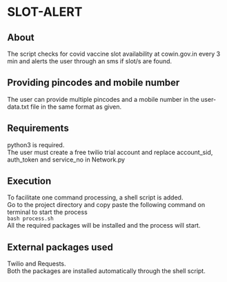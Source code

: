 # SLOT-ALERT

## About
The script checks for covid vaccine slot availability at cowin.gov.in every 3 min and alerts the user through an sms if slot/s are found.

## Providing pincodes and mobile number
The user can provide multiple pincodes and a mobile number in the user-data.txt file in the same format as given.

## Requirements
python3 is required.<br/> The user must create a free twilio trial account and replace account_sid, auth_token and service_no in Network.py

## Execution
To facilitate one command processing, a shell script is added.<br/>
Go to the project directory and copy paste the following command on terminal to start the process<br/>
`bash process.sh`<br/>
All the required packages will be installed and the process will start.

## External packages used
Twilio and Requests.<br/>
Both the packages are installed automatically through the shell script.
